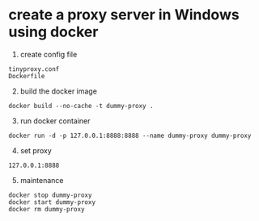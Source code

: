 # create a proxy server in Windows using docker

1. create config file
```   
tinyproxy.conf
Dockerfile
```
2. build the docker image
```
docker build --no-cache -t dummy-proxy .
```
3. run docker container
```
docker run -d -p 127.0.0.1:8888:8888 --name dummy-proxy dummy-proxy
```
4. set proxy
```
127.0.0.1:8888
```
5. maintenance
```
docker stop dummy-proxy
docker start dummy-proxy
docker rm dummy-proxy
```
